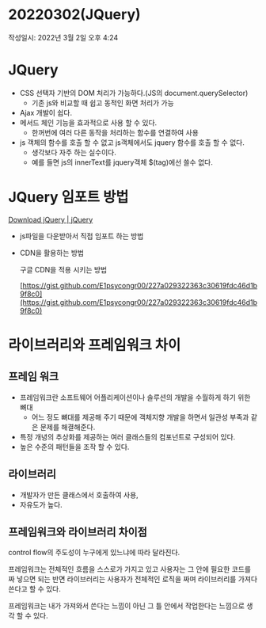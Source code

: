 # 20220302(JQuery)

작성일시: 2022년 3월 2일 오후 4:24

# JQuery

- CSS 선택자 기반의 DOM 처리가 가능하다.(JS의 document.querySelector)
    - 기존 js와 비교할 때 쉽고 동적인 화면 처리가 가능
- Ajax 개발이 쉽다.
- 메서드 체인 기능을 효과적으로 사용 할 수 있다.
    - 한꺼번에 여러 다른 동작을 처리하는 함수를 연결하여 사용
- js 객체의 함수를 호출 할 수 없고 js객체에서도 jquery 함수를 호출 할 수 없다.
    - 생각보다 자주 하는 실수이다.
    - 예를 들면 js의 innerText를 jquery객체 $(tag)에선 쓸수 없다.

# JQuery 임포트 방법

[Download jQuery | jQuery](https://jquery.com/download/)

- js파일을 다운받아서 직접 임포트 하는 방법
- CDN을 활용하는 방법
    
    구글 CDN을 적용 시키는 방법
    
    [https://gist.github.com/E1psycongr00/227a029322363c30619fdc46d1b9f8c0](https://gist.github.com/E1psycongr00/227a029322363c30619fdc46d1b9f8c0)
    

# 라이브러리와 프레임워크 차이

## 프레임 워크

- 프레임워크란 소프트웨어 어플리케이션이나 솔루션의 개발을 수월하게 하기 위한 뼈대
    - 어느 정도 뼈대를 제공해 주기 때문에 객체지향 개발을 하면서 일관성 부족과 같은 문제를 해결해준다.
- 특정 개녕의 추상화를 제공하는 여러 클래스들의 컴포넌트로 구성되어 있다.
- 높은 수준의 패턴들을 조작 할 수 있다.

## 라이브러리

- 개발자가 만든 클래스에서 호출하여 사용,
- 자유도가 높다.

## 프레임워크와 라이브러리 차이점

control flow의 주도성이 누구에게 있느냐에 따라 달라진다.

프레임워크는 전체적인 흐름을 스스로가 가지고 있고 사용자는 그 안에 필요한 코드를 짜 넣으면 되는 반면 라이브러리는 사용자가 전체적인 로직을 짜며 라이브러리를 가져다 쓴다고 할 수 있다.

프레임워크는 내가 가져와서 쓴다는 느낌이 아닌 그 틀 안에서 작업한다는 느낌으로 생각 할 수 있다.